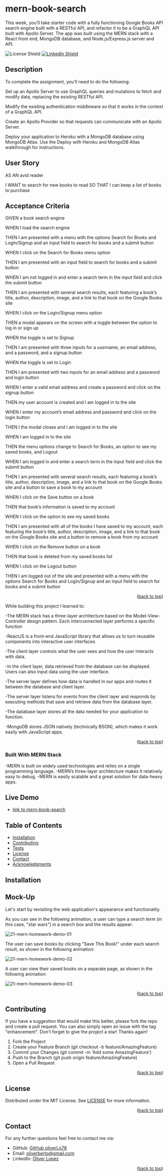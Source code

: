 # mern-book-search

This week, you’ll take starter code with a fully functioning Google Books API search engine built with a RESTful API, and refactor it to be a GraphQL API built with Apollo Server. The app was built using the MERN stack with a React front end, MongoDB database, and Node.js/Express.js server and API.

![License Shield](https://img.shields.io/badge/License-MIT-success?style=for-the-badge)
[![LinkedIn Shield](https://img.shields.io/badge/LinkedIn-555555?style=for-the-badge&logo=linkedin)](https://www.linkedin.com/in/oliver-lopez78/)

## Description

To complete the assignment, you’ll need to do the following:

Set up an Apollo Server to use GraphQL queries and mutations to fetch and modify data, replacing the existing RESTful API.

Modify the existing authentication middleware so that it works in the context of a GraphQL API.

Create an Apollo Provider so that requests can communicate with an Apollo Server.

Deploy your application to Heroku with a MongoDB database using MongoDB Atlas. Use the Deploy with Heroku and MongoDB Atlas walkthrough for instructions.

## User Story

AS AN avid reader

I WANT to search for new books to read
SO THAT I can keep a list of books to purchase

## Acceptance Criteria

GIVEN a book search engine

WHEN I load the search engine

THEN I am presented with a menu with the options Search for Books and Login/Signup and an input field to search for books and a submit button

WHEN I click on the Search for Books menu option

THEN I am presented with an input field to search for books and a submit button

WHEN I am not logged in and enter a search term in the input field and click the submit button

THEN I am presented with several search results, each featuring a book’s title, author, description, image, and a link to that book on the Google Books site

WHEN I click on the Login/Signup menu option

THEN a modal appears on the screen with a toggle between the option to log in or sign up

WHEN the toggle is set to Signup

THEN I am presented with three inputs for a username, an email address, and a password, and a signup button

WHEN the toggle is set to Login

THEN I am presented with two inputs for an email address and a password and login button

WHEN I enter a valid email address and create a password and click on the signup button

THEN my user account is created and I am logged in to the site

WHEN I enter my account’s email address and password and click on the login button

THEN I the modal closes and I am logged in to the site

WHEN I am logged in to the site

THEN the menu options change to Search for Books, an option to see my saved books, and Logout

WHEN I am logged in and enter a search term in the input field and click the submit button

THEN I am presented with several search results, each featuring a book’s title, author, description, image, and a link to that book on the Google Books site and a button to save a book to my account

WHEN I click on the Save button on a book

THEN that book’s information is saved to my account

WHEN I click on the option to see my saved books

THEN I am presented with all of the books I have saved to my account, each featuring the book’s title, author, description, image, and a link to that book on the Google Books site and a button to remove a book from my account

WHEN I click on the Remove button on a book

THEN that book is deleted from my saved books list

WHEN I click on the Logout button

THEN I am logged out of the site and presented with a menu with the options Search for Books and Login/Signup and an input field to search for books and a submit button  

<p align="right">(<a href="#readme-top">back to top</a>)</p>

While building this project I learned to: 

  -The MERN stack has a three-layer architecture based on the Model-View-Controller design pattern. Each interconnected layer performs a specific function
  
  -ReactJS is a front-end JavaScript library that allows us to turn reusable components into interactive user interfaces
  
  -The client layer controls what the user sees and how the user interacts with data. 
  
  -In the client layer, data retrieved from the database can be displayed. Users can also input data using the user interface.
  
  -The server layer defines how data is handled in our apps and routes it between the database and client layer.
  
  -The server layer listens for events from the client layer and responds by executing methods that save and retrieve data from the database layer.
  
  -The database layer stores all the data needed for your application to function.
  
  -MongoDB stores JSON natively (technically BSON), which makes it work easily with JavaScript apps.

<p align="right">(<a href="#readme-top">back to top</a>)</p>

### Built With MERN Stack

  -MERN is built on widely used technologies and relies on a single programming language.
  -MERN’s three-layer architecture makes it relatively easy to debug.
  -MERN is easily scalable and a great solution for data-heavy apps.

## Live Demo 
- [link to mern-book-search](https://still-peak-05339-5ca1af3bc8e3.herokuapp.com/)

## Table of Contents
- [Installation](#installation)
- [Contributing](#contributing)
- [Tests](#insomnia)
- [License](#license)
- [Contact](#contact)
- [Acknowledgments](#acknowledgments)

## Installation


## Mock-Up


Let's start by revisiting the web application's appearance and functionality.

As you can see in the following animation, a user can type a search term (in this case, "star wars") in a search box and the results appear:

![21-mern-homework-demo-01](https://user-images.githubusercontent.com/109435666/206861236-01811d96-9ad9-415a-9a0d-3aa58d58b77e.gif)

The user can save books by clicking "Save This Book!" under each search result, as shown in the following animation:

![21-mern-homework-demo-02](https://user-images.githubusercontent.com/109435666/206861275-7da2a69c-5b49-4454-91aa-6ffcab0c63f3.gif)

A user can view their saved books on a separate page, as shown in the following animation:

![21-mern-homework-demo-03](https://user-images.githubusercontent.com/109435666/206861291-41e54634-cb31-41fb-a036-37abd23fbf0b.gif)

<p align="right">(<a href="#readme-top">back to top</a>)</p>


## Contributing

If you have a suggestion that would make this better, please fork the repo and create a pull request. You can also simply open an issue with the tag "enhancement". Don't forget to give the project a star! Thanks again!

1. Fork the Project
2. Create your Feature Branch (git checkout -b feature/AmazingFeature)
3. Commit your Changes (git commit -m 'Add some AmazingFeature')
4. Push to the Branch (git push origin feature/AmazingFeature)
5. Open a Pull Request
<p align="right">(<a href="#readme-top">back to top</a>)</p>

## License

Distributed under the MIT License. See [LICENSE](./LICENSE) for more information.
<p align="right">(<a href="#readme-top">back to top</a>)</p>

## Contact

For any further questions feel free to contact me via:
- GitHub: [GitHub oliverLo78](https://github.com/oliverLo78)
- Email: [oliverberto@gmail.com](mailto:oliverberto@gmail.com)
- LinkedIn: [Oliver Lopez](https://www.linkedin.com/in/oliver-lopez78/)

<p align="right">(<a href="#readme-top">back to top</a>)</p>
